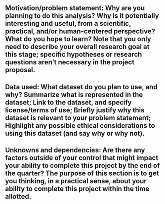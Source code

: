 ## Motivation/problem statement: Why are you planning to do this analysis? Why is it potentially interesting and useful, from a scientific, practical, and/or human-centered perspective? What do you hope to learn? Note that you only need to describe your overall research goal at this stage; specific hypotheses or research questions aren’t necessary in the project proposal.


## Data used: What dataset do you plan to use, and why? Summarize what is represented in the dataset; Link to the dataset, and specify license/terms of use; Briefly justify why this dataset is relevant to your problem statement; Highlight any possible ethical considerations to using this dataset (and say why or why not).


## Unknowns and dependencies: Are there any factors outside of your control that might impact your ability to complete this project by the end of the quarter? The purpose of this section is to get you thinking, in a practical sense, about your ability to complete this project within the time allotted.
